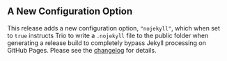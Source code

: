 <!--
template: articlepage
title: Trio v0.0.3 | Trio Blog
appendToTarget: true
category: releases
tag: v0.0.3
articleTitle: Trio v0.0.3
activeHeaderItem: 3
-->
## A New Configuration Option

This release adds a new configuration option, `"nojekyll"`, which when set to `true` instructs Trio to write a `.nojekyll` file to the public folder when generating a release build to completely bypass Jekyll processing on GitHub Pages. Please see the <a target="_blank" href="https://github.com/4awpawz/trio/tree/master#v003">changelog</a> for details.
<!-- end -->